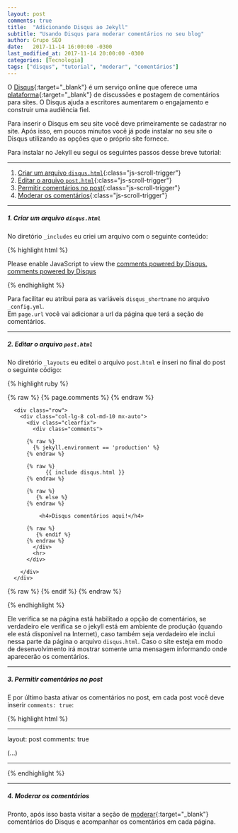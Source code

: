 ```yaml
---
layout: post
comments: true
title:  "Adicionando Disqus ao Jekyll"
subtitle: "Usando Disqus para moderar comentários no seu blog"
author: Grupo SEO
date:   2017-11-14 16:00:00 -0300
last_modified_at: 2017-11-14 20:00:00 -0300
categories: [Tecnologia]
tags: ["disqus", "tutorial", "moderar", "comentários"]
---
```


O [Disqus][oficial_disqus]{:target="_blank"} é um serviço online que oferece uma [plataforma][wiki_disqus]{:target="_blank"} de discussões e postagem de comentários para sites. O Disqus ajuda a escritores aumentarem o engajamento e construir uma audiência fiel.

Para inserir o Disqus em seu site você deve primeiramente se cadastrar no site. Após isso, em poucos minutos você já pode instalar no seu site o Disqus utilizando as opções que o próprio site fornece.

Para instalar no Jekyll eu segui os seguintes passos desse breve tutorial:

---------------------------------

1. [Criar um arquivo `disqus.html`](#1-criar-um-arquivo-disqushtml "Criar um arquivo `disqus.html`"){:class="js-scroll-trigger"}
2. [Editar o arquivo `post.html`](#2-editar-o-arquivo-posthtml "Editar o arquivo `post.html`"){:class="js-scroll-trigger"}
3. [Permitir comentários no post](#3-permitir-comentários-no-post "Permitir comentários no post"){:class="js-scroll-trigger"}
4. [Moderar os comentários](#4-moderar-os-comentários "Moderar os comentários"){:class="js-scroll-trigger"}

-------------------------------

##### 1. Criar um arquivo `disqus.html`
No diretório `_includes` eu criei um arquivo com o seguinte conteúdo:


{% highlight html %}

<div id="disqus_thread"></div>
<script type="text/javascript">
  
  // required: replace example with your forum shortname
{% raw %}
  var disqus_shortname = '{{ site.disqus_shortname }}';
  var disqus_identifier = '{{ page.url }}';
{% endraw %}
  
  /* * * DON'T EDIT BELOW THIS LINE * * */
  (function() {
  var dsq = document.createElement('script'); dsq.type = 'text/javascript'; dsq.async = true;
  dsq.src = '//' + disqus_shortname + '.disqus.com/embed.js';
  (document.getElementsByTagName('head')[0] || document.getElementsByTagName('body')[0]).appendChild(dsq);
  })();

</script>
<noscript>Please enable JavaScript to view the <a href="http://disqus.com/?ref_noscript">comments powered by Disqus.</a></noscript>
<a href="http://disqus.com" class="dsq-brlink">comments powered by <span class="logo-disqus">Disqus</span></a>
</section>

{% endhighlight %}

Para facilitar eu atribui para as variáveis `disqus_shortname` no arquivo `_config.yml`.  
Em `page.url` você vai adicionar a url da página que terá a seção de comentários.

-------------------------------

##### 2. Editar o arquivo `post.html`

No diretório `_layouts` eu editei o arquivo `post.html` e inseri no final do post o seguinte código:

{% highlight ruby %}

  {% raw %}
     {% page.comments %}
  {% endraw %}

      <div class="row">
        <div class="col-lg-8 col-md-10 mx-auto">
          <div class="clearfix">
            <div class="comments">

          {% raw %}
            {% jekyll.environment == 'production' %}
          {% endraw %}

          {% raw %}
                {{ include disqus.html }}
          {% endraw %}

          {% raw %}
             {% else %}
          {% endraw %}

              <h4>Disqus comentários aqui!</h4>

          {% raw %}
             {% endif %}
          {% endraw %}
            </div>
            <hr>
          </div>
          
        </div>
      </div>

{% raw %}
  {% endif %}
{% endraw %}

{% endhighlight %}

Ele verifica se na página está habilitado a opção de comentários, se verdadeiro ele verifica se o jekyll está em ambiente de produção (quando ele está disponível na Internet), caso também seja verdadeiro ele inclui nessa parte da página o arquivo `disqus.html`. Caso o site esteja em modo de desenvolvimento irá mostrar somente uma mensagem informando onde aparecerão os comentários.

-------------------------------

##### 3. Permitir comentários no post

E por último basta ativar os comentários no post, em cada post você deve inserir `comments: true`:


{% highlight html %}

---
layout: post
comments: true

(...)

---


{% endhighlight %}

-------------------------------

##### 4. Moderar os comentários

Pronto, após isso basta visitar a seção de [moderar][disqus_moderate]{:target="_blank"} comentários do Disqus e acompanhar os comentários em cada página.

[oficial_disqus]: https://disqus.com/ "Oficial: Diqus"
[wiki_disqus]: https://pt.wikipedia.org/wiki/Disqus "Wikipedia: Disqus"
[disqus_moderate]: https://disqus.com/admin/moderate/ "Disqus: Moderar comentários"

